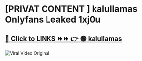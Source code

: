 
 # [PRIVAT CONTENT ] kalullamas Onlyfans Leaked 1xj0u

## <h2><a href="https://clipsfans.com/kalullamas&ref=git">🔗 Click to LINKS ⏩⏩ 👉 🟢 kalullamas </a></h2>

<a href="https://clipsfans.com/kalullamas&ref=git" rel="nofollow" data-target="animated-image.originalLink"><img src="https://i.ibb.co.com/xMMVF88/686577567.gif" alt="Viral Video Original" style="max-width: 100%; display: inline-block;" data-target="animated-image.originalImage"></a>


